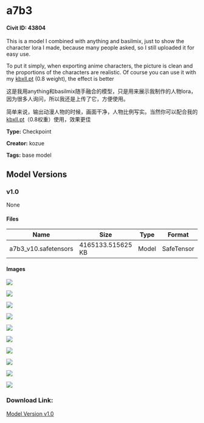 # a7b3

#### Civit ID: 43804

<p>This is a model I combined with anything and basilmix, just to show the character lora I made, because many people asked, so I still uploaded it for easy use.</p><p>To put it simply, when exporting anime characters, the picture is clean and the proportions of the characters are realistic. Of course you can use it with my <a target="_blank" rel="ugc" href="https://civitai.com/models/20847/kbxllhidero-horibe-style">kbxll.pt</a> (0.8 weight), the effect is better</p><p></p><p>这是我用anything和basilmix随手融合的模型，只是用来展示我制作的人物lora，因为很多人询问，所以我还是上传了它，方便使用。</p><p>简单来说，输出动漫人物的时候，画面干净，人物比例写实。当然你可以配合我的<a rel="ugc" href="https://civitai.com/models/20847/kbxllhidero-horibe-style">kbxll.pt</a>（0.8权重）使用，效果更佳</p>

**Type:** Checkpoint

**Creator:** kozue

**Tags:** base model

## Model Versions

### v1.0

None

#### Files

| Name | Size | Type | Format | Download Url | AutoV1 | AutoV2 | SHA256 | CRC32 | BLAKE3 |
| --- | --- | --- | --- | --- | --- | --- | --- | --- | --- |
| a7b3_v10.safetensors | 4165133.515625 KB | Model | SafeTensor | https://civitai.com/api/download/models/48442 | FB1A3CCF | F915EFAD12 | F915EFAD125981E8D425DB0323A85829AF20E37FF7BC25A27C0D148F989F4F5D | 7952D826 | C99BEC39EC0781A4CE00A404888C09B747DE1D524AEF12FAE180C1323474DACF |

#### Images

<p><img src="https://image.civitai.com/xG1nkqKTMzGDvpLrqFT7WA/2d8f5e71-9349-4571-918f-ab7f5d474d00/width=450/520614.jpeg" /></p>

<p><img src="https://image.civitai.com/xG1nkqKTMzGDvpLrqFT7WA/3637bd54-a8a3-4047-df44-da72fef45100/width=450/520601.jpeg" /></p>

<p><img src="https://image.civitai.com/xG1nkqKTMzGDvpLrqFT7WA/93f0aa67-2251-478f-d929-32ea334bdd00/width=450/520602.jpeg" /></p>

<p><img src="https://image.civitai.com/xG1nkqKTMzGDvpLrqFT7WA/9718113e-d4a3-4943-6449-42c394036c00/width=450/520607.jpeg" /></p>

<p><img src="https://image.civitai.com/xG1nkqKTMzGDvpLrqFT7WA/52740aca-7ce9-4561-ec25-eb7d00fc5500/width=450/520615.jpeg" /></p>

<p><img src="https://image.civitai.com/xG1nkqKTMzGDvpLrqFT7WA/9fc31b5d-b5fb-4a78-beed-bf6b846ee800/width=450/520617.jpeg" /></p>

<p><img src="https://image.civitai.com/xG1nkqKTMzGDvpLrqFT7WA/9067cba9-6092-4efb-d553-3d5deb857400/width=450/521249.jpeg" /></p>

<p><img src="https://image.civitai.com/xG1nkqKTMzGDvpLrqFT7WA/9a594b0d-52a8-4094-73e2-aba629913a00/width=450/521250.jpeg" /></p>

<p><img src="https://image.civitai.com/xG1nkqKTMzGDvpLrqFT7WA/3cf8bf97-e8dc-47ab-87b3-ba31379fa800/width=450/521248.jpeg" /></p>

<p><img src="https://image.civitai.com/xG1nkqKTMzGDvpLrqFT7WA/3cef6421-e20d-44d0-ae8f-bf51eb074b00/width=450/521247.jpeg" /></p>

### Download Link:

[Model Version v1.0](https://civitai.com/api/download/models/48442)

